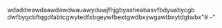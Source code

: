 wdaddwawdaawdawdwauawyduwjfhjgbyasheabasvfbdyuabycgb dwfbygcbftqgdfabtcgwytedfxbgeywfbextgwdbxywgawtbxytdgtwbx"# -"  
